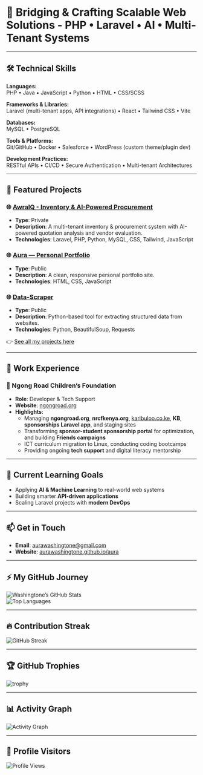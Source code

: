 # 👋 Bridging & Crafting Scalable Web Solutions - PHP • Laravel • AI • Multi-Tenant Systems  

---

## 🛠️ Technical Skills  

**Languages:**  
PHP • Java • JavaScript • Python • HTML • CSS/SCSS  

**Frameworks & Libraries:**  
Laravel (multi-tenant apps, API integrations) • React • Tailwind CSS • Vite  

**Databases:**  
MySQL • PostgreSQL  

**Tools & Platforms:**  
Git/GitHub • Docker • Salesforce • WordPress (custom theme/plugin dev)  

**Development Practices:**  
RESTful APIs • CI/CD • Secure Authentication • Multi-tenant Architectures  

---

## 🚀 Featured Projects  

### 🌐 [AwraIQ - Inventory & AI-Powered Procurement](https://washingtone.techmates.team/register)  
- **Type**: Private  
- **Description**: A multi-tenant inventory & procurement system with AI-powered quotation analysis and vendor evaluation.  
- **Technologies**: Laravel, PHP, Python, MySQL, CSS, Tailwind, JavaScript  

### 🌐 [Aura — Personal Portfolio](https://washingtoneaura.github.io/aura/)  
- **Type**: Public  
- **Description**: A clean, responsive personal portfolio site.  
- **Technologies**: HTML, CSS, JavaScript  

### 🌐 [Data-Scraper](https://github.com/yourusername/data-scrapper)  
- **Type**: Public  
- **Description**: Python-based tool for extracting structured data from websites.  
- **Technologies**: Python, BeautifulSoup, Requests  

👉 [See all my projects here](https://github.com/washingtoneaura?tab=repositories)  

---

## 💼 Work Experience  

### 🏢 Ngong Road Children’s Foundation  
- **Role**: Developer & Tech Support  
- **Website**: [ngongroad.org](http://ngongroad.org)  
- **Highlights**:
  - Managing **ngongroad.org**, **nrcfkenya.org**, [karibuloo.co.ke](https://www.karibuloo.co.ke/), **KB**, **sponsorships Laravel app**, and staging sites  
  - Transforming **sponsor-student sponsorship portal** for optimization, and building **Friends campaigns**  
  - ICT curriculum migration to Linux, conducting coding bootcamps  
  - Providing ongoing **tech support** and digital literacy mentorship  

---

## 🌱 Current Learning Goals  
- Applying **AI & Machine Learning** to real-world web systems  
- Building smarter **API-driven applications**  
- Scaling Laravel projects with **modern DevOps**  

---

## 📫 Get in Touch  
- **Email**: [aurawashingtone@gmail.com](mailto:aurawashingtone@gmail.com)  
- **Website**: [aurawashingtone.github.io/aura](https://washingtoneaura.github.io/aura/)  

---

## ⚡ My GitHub Journey  

![Washingtone’s GitHub Stats](https://github-readme-stats.vercel.app/api?username=washingtoneaura&show_icons=true&theme=radical)  
![Top Languages](https://github-readme-stats.vercel.app/api/top-langs/?username=washingtoneaura&layout=compact&theme=radical)  

---

## 🔥 Contribution Streak  

![GitHub Streak](https://streak-stats.demolab.com/?user=washingtoneaura&theme=radical)  

---

## 🏆 GitHub Trophies  

![trophy](https://github-profile-trophy.vercel.app/?username=washingtoneaura&theme=radical&margin-w=15&margin-h=15)  

---

## 📊 Activity Graph  

![Activity Graph](https://github-readme-activity-graph.vercel.app/graph?username=washingtoneaura&theme=radical)  

---

## 👀 Profile Visitors  

![Profile Views](https://komarev.com/ghpvc/?username=washingtoneaura&label=Profile%20Views&color=blue&style=flat)  
 
